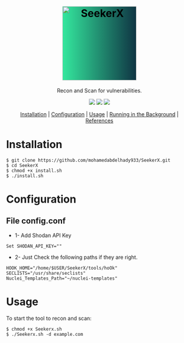 <h1 align="center">
  <img src="" alt="SeekerX" width="200px" style="background:linear-gradient(to right, #34e89e, #0f3443);color:black">
  <br>
</h1>
 <p align="center"> Recon and Scan for vulnerabilities. </p>

<p align="center">
<a href="https://opensource.org/licenses/MIT"><img src="https://img.shields.io/badge/license-MIT-_red.svg"></a>
<a href="https://github.com/mohamedabdelhady933/SeekerX/issues"><img src="https://img.shields.io/badge/contributions-welcome-brightgreen.svg?style=flat"></a>
<img src="https://img.shields.io/badge/BashScript-blue">
</p>

<!------------------------------------------------------------------Installation---------------------------------------------------->
<p align="center">
  <a href="#installation">Installation</a> |
  <a href="#configuration">Configuration</a> |
  <a href="#usage">Usage</a> |
  <a href="#running-in-the-background">Running in the Background</a> |
  <a href="#references">References</a>
</p>



# Installation

```console
$ git clone https://github.com/mohamedabdelhady933/SeekerX.git
$ cd SeekerX
$ chmod +x install.sh
$ ./install.sh
```

<!--------------------------------------------------------------Configuration-------------------------------------------------------->

# Configuration

## File config.conf

* 1- Add Shodan API Key
  
```console
Set SHODAN_API_KEY=""
```

* 2- Just Check the following paths if they are right.

```
HOOK_HOME="/home/$USER/SeekerX/tools/hoOk"
SECLISTS="/usr/share/seclists"
Nuclei_Templates_Path="~/nuclei-templates"
```


<!-------------------------------------------------------------------Usage------------------------------------------------------------->

# Usage

To start the tool to recon and scan:

```
$ chmod +x Seekerx.sh
$ ./Seekerx.sh -d example.com
```




<!--

#Recon

![reconBanner](https://user-images.githubusercontent.com/73122852/192073934-85a127ea-55f2-473c-a1b8-09c0f3e2892f.png)


<p align="center">
  <a href="https://github.com/mohamedabdelhady933/MyRecon/releases/tag/v1.0">
    <img src="https://img.shields.io/badge/release-v2.6-green">
  </a>
   </a>
  <a href="https://www.gnu.org/licenses/gpl-3.0.en.html">
      <img src="https://img.shields.io/badge/license-GPL3-_red.svg">
  </a>
<!--     <a href="https://github.com/mohamedabdelhady933/MyRecon/issues?q=is%3Aissue+is%3Aclosed">
    <img src="https://img.shields.io/github/issues-closed-raw/six2dez/reconftw.svg">
  </a> -->
<!--   <a href="https://github.com/mohamedabdelhady933/MyRecon/wiki">
    <img src="https://img.shields.io/badge/doc-wiki-blue.svg">
  </a> -->
<!--   <a href="https://t.me/joinchat/H5bAaw3YbzzmI5co">
    <img src="https://img.shields.io/badge/telegram-@ReconFTW-blue.svg">
  </a> -->
<!--   <a href="https://discord.gg/R5DdXVEdTy">
    <img src="https://img.shields.io/discord/1048623782912340038.svg?logo=discord">
  </a> 
</p>

<br><br><br><br><br><br><br><br><br><br>
## Overview
### MyRecon tool collects 

1-Subdomains [ "Sublist3r" , "Subfinder" , "Subbrute" , "Amass" , "AssetFinder" , "Gobuster" ,"Crt.sh" , "SecurityTrails"]

2-Get Subdomains of subdomains

3-Live Subdomains on different ports [80,443,8080,8443,9443,9080,8888,3000,81,30001,9000,10000,2222]  & Test Subdomains TakeOver

4-Get URLs 

5-Get Package.json file for check [ Dependency Confusion ]

6-Check Dependency Confusion

7-Collect JS Files

8-IPs & IP Range  (Optional)

9-ASN Numbers   (Optional)

10-Get Parameters then test SSRF and XSS payload

11-Tring some XSS

12-Scan & Footprinting & Discovering the target using Nuclei with some nuclei custom templates

13-Get Some relevant IPs from shodan and scan them


# Gitmind 

### Gitmind file  [MyRecon on Gitmind](https://gitmind.com/app/doc/ho6538w5jw).


# Installation

 ```
 git clone https://github.com/mohamedabdelhady933/MyRecon.git
 ```
 # Usage
 
 ```
 cd MyRecon
 ```
 ```

 chmod +x recon.sh
 ```
 ```
 ./recon.sh domain.com subdomains-wordlist.txt
```

